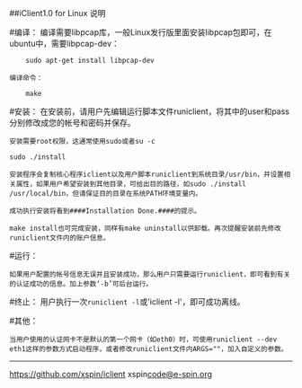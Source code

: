 ##iClient1.0 for Linux 说明

#编译：
    编译需要libpcap库，一般Linux发行版里面安装libpcap包即可，在ubuntu中，需要libpcap-dev：

        sudo apt-get install libpcap-dev

    编译命令：

        make
    
#安装：
    在安装前，请用户先编辑运行脚本文件runiclient，将其中的user和pass分别修改成您的帐号和密码并保存。 

    安装需要root权限，这通常使用sudo或者su -c

    sudo ./install 

    安装程序会复制核心程序iclient以及用户脚本runiclient到系统目录/usr/bin，并设置相关属性，如果用户希望安装到其他目录，可给出目的路径，如sudo ./install /usr/local/bin，但请保证目的目录在系统PATH环境变量内。 

    成功执行安装将看到####Installation Done.####的提示。 

    make install也可完成安装，同样有make uninstall以供卸载。再次提醒安装前先修改runiclient文件内的账户信息。 

#运行：
	
    如果用户配置的帐号信息无误并且安装成功，那么用户只需要运行runiclient，即可看到有关的认证成功的信息。加上参数‘-b’可后台运行。

#终止：
    用户执行一次`runiclient -l`或'iclient -l'，即可成功离线。 



#其他：

    当用户使用的认证网卡不是默认的第一个网卡（如eth0）时，可使用runiclient --dev eth1这样的参数方式启动程序，或者修改runiclient文件内ARGS=""，加入自定义的参数。 

------
https://github.com/xspin/iclient
xspin<code@e-spin.org>
